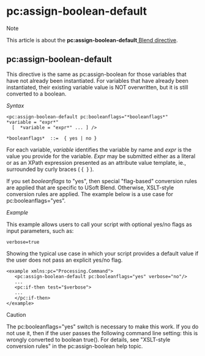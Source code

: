 # pc:assign-boolean-default



> [!NOTE]
> This article is about the **pc:assign-boolean-default**[ Blend directive](/docs/Repositories/Blend%20directives).

## **pc:assign-boolean-default**

This directive is the same as pc:assign-boolean for those variables that have not already been instantiated. For variables that have already been instantiated, their existing variable value is NOT overwritten, but it is still converted to a boolean.

*Syntax*

```
<pc:assign-boolean-default pc:booleanflags="*booleanflags*"
*variable = "expr*"
  [  *variable = "expr*" ... ] />

*booleanflags*  ::=  { yes | no }
```

For each variable, *variable* identifies the variable by name and *expr* is the value you provide for the variable. *Expr* may be submitted either as a literal or as an XPath expression presented as an attribute value template, ie., surrounded by curly braces ( {  } ).

If you set *booleanflags* to "yes", then special "flag-based" conversion rules are applied that are specific to USoft Blend. Otherwise, XSLT-style conversion rules are applied. The example below is a use case for pc:booleanflags="yes".

*Example*

This example allows users to call your script with optional yes/no flags as input parameters, such as:

```
verbose=true
```

Showing the typical use case in which your script provides a default value if the user does not pass an explicit yes/no flag.

```language-xml
<example xmlns:pc="Processing.Command">
   <pc:assign-boolean-default pc:booleanflags="yes" verbose="no"/>
   ...
   <pc:if-then test="$verbose">
   ...
   </pc:if-then>
</example>
```

> [!CAUTION]
> The pc:booleanflags="yes" switch is necessary to make this work. If you do not use it, then if the user passes the following command line setting:
> this is wrongly converted to boolean true(). For details, see "XSLT-style conversion rules" in the pc:assign-boolean help topic.